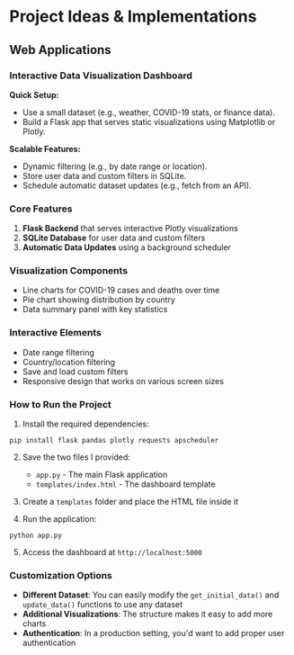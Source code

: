 # Project Ideas & Implementations

## Web Applications

### Interactive Data Visualization Dashboard
**Quick Setup:**
- Use a small dataset (e.g., weather, COVID-19 stats, or finance data).
- Build a Flask app that serves static visualizations using Matplotlib or Plotly.

**Scalable Features:**
- Dynamic filtering (e.g., by date range or location).
- Store user data and custom filters in SQLite.
- Schedule automatic dataset updates (e.g., fetch from an API).


### Core Features
1. **Flask Backend** that serves interactive Plotly visualizations
2. **SQLite Database** for user data and custom filters
3. **Automatic Data Updates** using a background scheduler

### Visualization Components
- Line charts for COVID-19 cases and deaths over time
- Pie chart showing distribution by country
- Data summary panel with key statistics

### Interactive Elements
- Date range filtering
- Country/location filtering 
- Save and load custom filters
- Responsive design that works on various screen sizes

### How to Run the Project

1. Install the required dependencies:
```
pip install flask pandas plotly requests apscheduler
```

2. Save the two files I provided:
   - `app.py` - The main Flask application
   - `templates/index.html` - The dashboard template

3. Create a `templates` folder and place the HTML file inside it

4. Run the application:
```
python app.py
```

5. Access the dashboard at `http://localhost:5000`

### Customization Options

- **Different Dataset**: You can easily modify the `get_initial_data()` and `update_data()` functions to use any dataset
- **Additional Visualizations**: The structure makes it easy to add more charts
- **Authentication**: In a production setting, you'd want to add proper user authentication